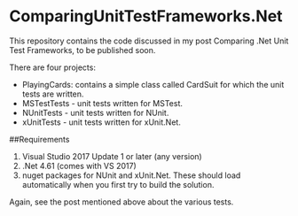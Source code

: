 # ComparingUnitTestFrameworks.Net
This repository contains the code discussed in my post Comparing .Net Unit Test Frameworks, to be published soon.

There are four projects:
- PlayingCards: contains a simple class called CardSuit for which the unit tests are written.
- MSTestTests - unit tests written for MSTest.
- NUnitTests - unit tests written for NUnit.
- xUnitTests - unit tests written for xUnit.Net.

##Requirements
1. Visual Studio 2017 Update 1 or later (any version)
2. .Net 4.61 (comes with VS 2017)
3. nuget packages for NUnit and xUnit.Net. These should load automatically when you first try to build the solution.

Again, see the post mentioned above about the various tests.

